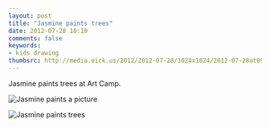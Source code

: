 ```yaml
---
layout: post
title: "Jasmine paints trees"
date: 2012-07-28 10:10
comments: false
keywords: 
- kids drawing
thumbsrc: http://media.eick.us/2012/2012-07-28/1024x1024/2012-07-28at09.34.24.jpg
---
```

Jasmine paints trees at Art Camp.

![Jasmine paints a picture](http://media.eick.us/media/photographs/2012/2012-07-28/2012-07-28at09.34.24.jpg)


![Jasmine paints trees](http://media.eick.us/media/photographs/2012/2012-07-28/2012-07-28at09.34.14.jpg)
